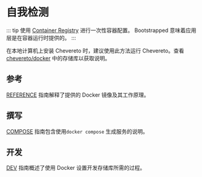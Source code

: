 # 自我检测

::: tip
使用 [Container Registry](../../setup/container/registry.md) 进行一次性容器配置。 Bootstrapped 意味着应用层是在容器运行时提供的。
:::

在本地计算机上安装 Chevereto 时，建议使用此方法运行 Chevereto。查看 [chevereto/docker](https://github.com/chevereto/docker) 中的存储库以获取说明。

## 参考

[REFERENCE](https://github.com/chevereto/docker/blob/3.20/docs/REFERENCE.md) 指南解释了提供的 Docker 镜像及其工作原理。

## 撰写

[COMPOSE](https://github.com/chevereto/docker/blob/3.20/docs/COMPOSE.md) 指南包含使用`docker compose` 生成服务的说明。

## 开发

[DEV](https://github.com/chevereto/docker/blob/3.20/docs/DEV.md) 指南概述了使用 Docker 设置开发存储库所需的过程。
